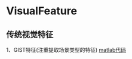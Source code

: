 # VisualFeature
## 传统视觉特征
1、GIST特征(注重提取场景类型的特征) [matlab代码](http://people.csail.mit.edu/torralba/code/spatialenvelope/)
